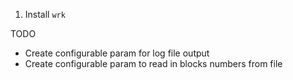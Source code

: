 1) Install `wrk`
<!-- 2) Install `lua`
3) Install LuaRocks
4) ` luarocks install --local  lua-cjson-ol` install script dependency -->


TODO
- Create configurable param for log file output
- Create configurable param to read in blocks numbers from file